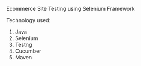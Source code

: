 Ecommerce Site Testing using Selenium Framework 

Technology used:
1. Java
2. Selenium
3. Testng
4. Cucumber
5. Maven
